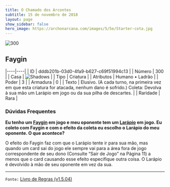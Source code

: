 ```yaml
---
title: O Chamado dos Arcontes
subtitle: 15 de novembro de 2018
layout: page
show_sidebar: false
hero_image: https://archonarcana.com/images/5/5e/Starter-cota.jpg
---
```


![300](https://cdn.keyforgegame.com/media/card_front/pt/341_300_X7RWJQRG2MRV_pt.png)

## Faygin

|----|----|
| ID | dddb201b-03d0-4fa9-b627-c69f51994c13 |
| Número | 300 |
| Casa | ![Shadows](https://archonarcana.com/images/thumb/e/ee/Shadows.png/22px-Shadows.png "Sombras") |
| Tipo | Criatura |
| Atributos | Humano • Ladrão |
| Poder | 3 |
| Armadura | 0 |
| Texto | Elusivo. (A cada turno, na primeira vez em que esta criatura for atacada, nenhum dano é sofrido.) Coleta: Devolva à sua mão um Larápio em jogo ou da sua pilha de descartes. |
| Raridade | Rara |

### Dúvidas Frequentes

**Eu tenho um [Faygin](/cota/300) em jogo e meu oponente tem um
[Larápio](/cota/315) em jogo. Eu coleto com Faygin e com o efeito da
coleta eu escolho o Larápio do meu oponente. O que acontece?**

O efeito do Faygin faz com que o Larápio tente ir para sua mão, mas
quando um card sai do jogo ele sempre vai para a área fora de jogo
correspondente de seu dono (Consulte “Sair de Jogo” na Página 11) a
menos que o card causando esse efeito especifique outra
coisa. O Larápio é devolvido à mão de seu
oponente em vez da sua.

<hr/>

`Fonte:` [Livro de Regras (v1.5.04)](https://drive.google.com/open?id=14pM1J8ZR_4hZbGFZt-ArQdAGsHCPEQdE)
